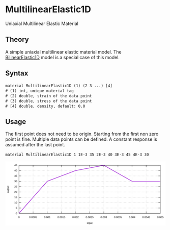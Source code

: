 # MultilinearElastic1D

Uniaxial Multilinear Elastic Material

## Theory

A simple uniaxial multilinear elastic material model. The [BilinearElastic1D](BilinearElastic1D.md) model is a special case of this model.

## Syntax

```
material MultilinearElastic1D (1) (2 3 ...) [4]
# (1) int, unique material tag
# (2) double, strain of the data point
# (3) double, stress of the data point
# [4] double, density, default: 0.0
```

## Usage

The first point does not need to be origin. Starting from the first non zero point is fine. Multiple data points can be defined. A constant response is assumed after the last point.

```
material MultilinearElastic1D 1 1E-3 35 2E-3 40 3E-3 45 4E-3 30
```

![example one](MultilinearElastic1D.svg)
